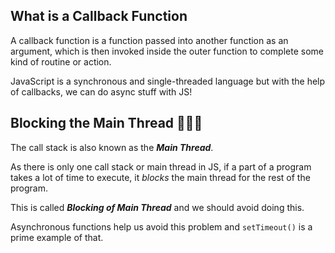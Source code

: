 ## What is a Callback Function

A callback function is a function passed into another function as an argument, which is then invoked inside the outer function to complete some kind of routine or action.

JavaScript is a synchronous and single-threaded language but with the help of callbacks, we can do async stuff with JS!

## Blocking the Main Thread 🙅🏻‍♂️

The call stack is also known as the **_Main Thread_**.

As there is only one call stack or main thread in JS, if a part of a program takes a lot of time to execute, it _blocks_ the main thread for the rest of the program.

This is called **_Blocking of Main Thread_** and we should avoid doing this.

Asynchronous functions help us avoid this problem and `setTimeout()` is a prime example of that.
